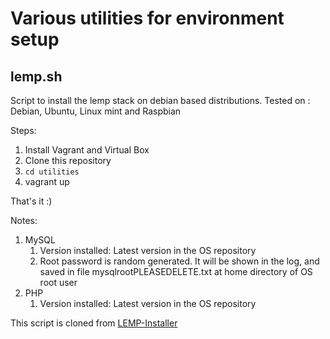 # Various utilities for environment setup

## lemp.sh

Script to install the lemp stack on debian based distributions.
Tested on : Debian, Ubuntu, Linux mint and Raspbian

Steps:

1. Install Vagrant and Virtual Box
2. Clone this repository
2. `cd utilities`
3. vagrant up

That's it :)

Notes:
1. MySQL
   1. Version installed: Latest version in the OS repository
   2. Root password is random generated. It will be shown in the log, and saved in file mysqlrootPLEASEDELETE.txt at home directory of OS root user
2. PHP
   1. Version installed: Latest version in the OS repository


This script is cloned from [LEMP-Installer](https://github.com/thamaraiselvam/LEMP-Installer)
